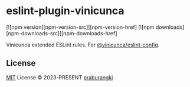 # eslint-plugin-vinicunca

[![npm version][npm-version-src]][npm-version-href]
[![npm downloads][npm-downloads-src]][npm-downloads-href]

Vinicunca extended ESLint rules. For [@vinicunca/eslint-config](https://github.com/vinicunca/eslint-config).

## License

[MIT](./LICENSE) License © 2023-PRESENT [praburangki](https://github.com/praburangki)

